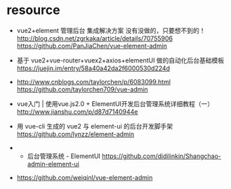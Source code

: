 # resource
- vue2+element 管理后台 集成解决方案 没有没做的，只要想不到的！
  http://blog.csdn.net/zgrkaka/article/details/70755906
  https://github.com/PanJiaChen/vue-element-admin

- 基于 vue2+vue-router+vuex2+axios+elementUI 做的自动化后台基础模板
  https://juejin.im/entry/58a40a42da2f6000530d224d

- http://www.cnblogs.com/taylorchen/p/6083099.html
  https://github.com/taylorchen709/vue-admin

- vue入门 | 使用vue.js2.0 + ElementUI开发后台管理系统详细教程（一）
  http://www.jianshu.com/p/d87d7140944e

- 用 vue-cli 生成的 vue2 与 element-ui 的后台开发脚手架
  https://github.com/lynzz/element-admin

- - 后台管理系统 - ElementUI
  https://github.com/didilinkin/Shangchao-admin-element-ui

- https://github.com/weiqinl/vue-element-admin
